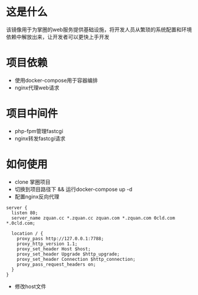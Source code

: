 # 这是什么
该镜像用于为掌圈的web服务提供基础设施，将开发人员从繁琐的系统配置和环境依赖中解放出来，让开发者可以更快上手开发

# 项目依赖
- 使用docker-compose用于容器编排
- nginx代理web请求

# 项目中间件
- php-fpm管理fastcgi
- nginx转发fastcgi请求


# 如何使用
- clone 掌圈项目
- 切换到项目路径下 && 运行docker-compose up -d
- 配置nginx反向代理
```nginx
server {
  listen 80;
  server_name zquan.cc *.zquan.cc zquan.com *.zquan.com 0cld.com *.0cld.com;

  location / {
    proxy_pass http://127.0.0.1:7788;
    proxy_http_version 1.1;
    proxy_set_header Host $host;
    proxy_set_header Upgrade $http_upgrade;
    proxy_set_header Connection $http_connection;
    proxy_pass_request_headers on;
  }
}
```
- 修改host文件